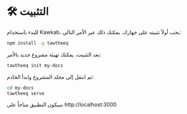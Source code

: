# 🛠 التثبيت

للبدء باستخدام Kawkab، يجب أولاً تثبيته على جهازك. يمكنك ذلك عبر الأمر التالي:

```bash
npm install -g tawtheeq
```

بعد التثبيت، يمكنك تهيئة مشروع جديد بالأمر:

```bash
tawtheeq init my-docs
```

ثم انتقل إلى مجلد المشروع وابدأ الخادم:

```bash
cd my-docs
tawtheeq serve
```

سيكون التطبيق متاحاً على http://localhost:3000 